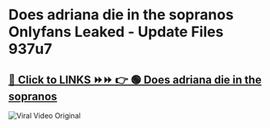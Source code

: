 
 # Does adriana die in the sopranos Onlyfans Leaked - Update Files 937u7

## <h2><a href="https://clipsfans.com/Does_adriana_die_in_the_sopranos&ref=git">🔗 Click to LINKS ⏩⏩ 👉 🟢 Does adriana die in the sopranos </a></h2>

<a href="https://clipsfans.com/Does_adriana_die_in_the_sopranos&ref=git" rel="nofollow" data-target="animated-image.originalLink"><img src="https://i.ibb.co.com/xMMVF88/686577567.gif" alt="Viral Video Original" style="max-width: 100%; display: inline-block;" data-target="animated-image.originalImage"></a>


